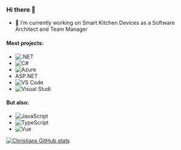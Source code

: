 ### Hi there 👋

- 🔭 I’m currently working on Smart Kitchen Devices as a Software Architect and Team Manager

#### Most projects:
- ![.NET](https://img.shields.io/badge/.NET-5C2D91?style=for-the-badge&logo=.net&logoColor=white)
- ![C#](https://img.shields.io/badge/C%23-239120?style=for-the-badge&logo=c-sharp&logoColor=white)
- ![Azure](https://img.shields.io/badge/C%23-239120?style=for-the-badge&logo=c-sharp&logoColor=white])
- ASP.NET
- ![VS Code](https://badges.aleen42.com/src/visual_studio_code.svg)
- ![Visual Studi](https://badges.aleen42.com/src/visual_studio.svg)

#### But also:
- ![JavaScript](https://aleen42.github.io/badges/src/javascript.svg)
- ![TypeScript](https://aleen42.github.io/badges/src/typescript.svg)
- ![Vue](https://aleen42.github.io/badges/src/vue.svg)


[![Christians GitHub stats](https://github-readme-stats.vercel.app/api?username=ChrisSchmi)](https://github-readme-stats.vercel.app/api?username=ChrisSchmi)
